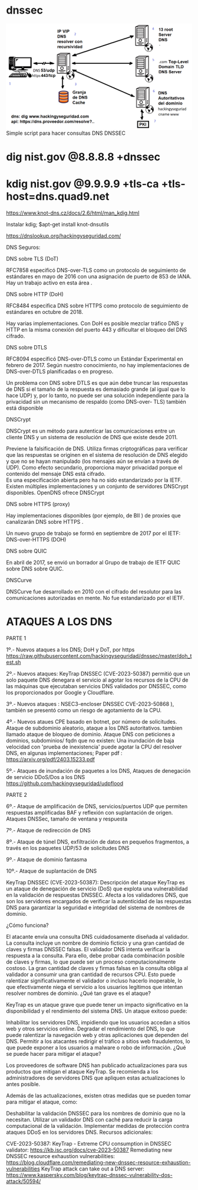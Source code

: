 # dnssec

<img style="float:left" alt="Infraestructura DNS" src="https://github.com/hackingyseguridad/dnssec/blob/master/dns.png">

Simple script para hacer consultas DNS DNSSEC

# dig nist.gov @8.8.8.8 +dnssec

# kdig nist.gov @9.9.9.9 +tls-ca +tls-host=dns.quad9.net

https://www.knot-dns.cz/docs/2.6/html/man_kdig.html

Instalar kdig; $apt-get install knot-dnsutils

https://dnslookup.org/hackingyseguridad.com/


DNS Seguros:

DNS sobre TLS (DoT)

RFC7858 especificó DNS-over-TLS como un protocolo de seguimiento de estándares en mayo de 2016 con una asignación de puerto de 853 de IANA. Hay un trabajo activo en esta área .

DNS sobre HTTP (DoH)

RFC8484 especifica DNS sobre HTTPS como protocolo de seguimiento de estándares en octubre de 2018.  

Hay varias implementaciones. Con DoH es posible mezclar tráfico DNS y HTTP en la misma conexión del puerto 443 y dificultar el bloqueo del DNS cifrado. 

DNS sobre DTLS

RFC8094  especificó DNS-over-DTLS como un Estándar Experimental en febrero de 2017. Según nuestro conocimiento, no hay implementaciones de DNS-over-DTLS planificadas o en progreso.

Un problema con DNS sobre DTLS es que aún debe truncar las respuestas de DNS si el tamaño de la respuesta es demasiado grande (al igual que lo hace UDP) y, por lo tanto, no puede ser una solución independiente para la privacidad sin un mecanismo de respaldo (como DNS-over- TLS) también está disponible

DNSCrypt

DNSCrypt  es un método para autenticar las comunicaciones entre un cliente DNS y un sistema de resolución de DNS que existe desde 2011. 

Previene la falsificación de DNS. 
Utiliza firmas criptográficas para verificar que las respuestas se originen en el sistema de resolución de DNS elegido y que no se hayan manipulado (los mensajes aún se envían a través de UDP). 
Como efecto secundario, proporciona mayor privacidad porque el contenido del mensaje DNS está cifrado.  
Es una especificación abierta pero ha  no  sido estandarizado por la IETF. 
Existen múltiples implementaciones y un conjunto de servidores DNSCrypt disponibles.
OpenDNS ofrece DNSCrypt 

DNS sobre HTTPS (proxy)

Hay implementaciones disponibles (por ejemplo, de BII ) de proxies que canalizarán DNS sobre HTTPS .

Un nuevo grupo de trabajo se formó en septiembre de 2017 por el IETF: DNS-over-HTTPS (DOH)

DNS sobre QUIC

En abril de 2017, se envió un borrador al Grupo de trabajo de IETF QUIC sobre DNS sobre QUIC.

DNSCurve

DNSCurve  fue desarrollado en 2010 con el cifrado del resolutor para las comunicaciones autorizadas en mente. No fue estandarizado por el IETF.

# ATAQUES A LOS DNS

PARTE 1

1º.-	Nuevos  ataques a los DNS;  DoH y DoT, por https 
https://raw.githubusercontent.com/hackingyseguridad/dnssec/master/doh_test.sh

2º.-	Nuevos ataques: KeyTrap DNSSEC (CVE-2023-50387) permitió que un solo paquete DNS denegara el servicio al agotar los recursos de la CPU de las máquinas que ejecutaban servicios DNS validados por DNSSEC, como los proporcionados por Google y Cloudflare.

3º.- 	Nuevos ataques : NSEC3-encloser DNSSEC CVE-2023-50868 ), también se presentó como un riesgo de agotamiento de la CPU.

4º.-	Nuevos ataues  CPE basado en botnet, por número de solicitudes. Ataque de subdominio aleatorio, ataque a los DNS autoritativos. tambien llamado ataque de bloqueo de dominio.
Ataque DNS con peticiones a dominios, subdominios/ fqdn que no existen: Una inundación de baja velocidad con 'prueba de inexistencia' puede agotar la CPU del resolver DNS, en algunas implementaciones; Paper pdf : https://arxiv.org/pdf/2403.15233.pdf

5º.- 	Ataques de inundación de paquetes a los DNS, Ataques de denegación de servicio DDoS/Dos a los DNS
https://github.com/hackingyseguridad/udpflood

PARTE 2

6º.- 	Ataque de amplificación de DNS, servicios/puertos UDP que permiten respuestas amplificadas  BAF y reflexión con suplantación de origen. Ataques DNSSec, tamaño de ventana y respuesta

7º.-	Ataque de redirección de DNS

8º.-    Ataque de túnel DNS, exfiltración de datos en pequeños fragmentos, a través en los paquetes UDP/53 de solicitudes DNS

9º.- 	Ataque de dominio fantasma

10º.- 	Ataque de suplantación de DNS




KeyTrap DNSSEC (CVE-2023-50387): Descripción del ataque
KeyTrap es un ataque de denegación de servicio (DoS) que explota una vulnerabilidad en la validación de respuestas DNSSEC. Afecta a los validadores DNS, que son los servidores encargados de verificar la autenticidad de las respuestas DNS para garantizar la seguridad e integridad del sistema de nombres de dominio.

¿Cómo funciona?

El atacante envía una consulta DNS cuidadosamente diseñada al validador. La consulta incluye un nombre de dominio ficticio y una gran cantidad de claves y firmas DNSSEC falsas.
El validador DNS intenta verificar la respuesta a la consulta. Para ello, debe probar cada combinación posible de claves y firmas, lo que puede ser un proceso computacionalmente costoso.
La gran cantidad de claves y firmas falsas en la consulta obliga al validador a consumir una gran cantidad de recursos CPU. Esto puede ralentizar significativamente el validador o incluso hacerlo inoperable, lo que efectivamente niega el servicio a los usuarios legítimos que intentan resolver nombres de dominio.
¿Qué tan grave es el ataque?

KeyTrap es un ataque grave que puede tener un impacto significativo en la disponibilidad y el rendimiento del sistema DNS. Un ataque exitoso puede:

Inhabilitar los servidores DNS, impidiendo que los usuarios accedan a sitios web y otros servicios online.
Degradar el rendimiento del DNS, lo que puede ralentizar la navegación web y otras aplicaciones que dependen del DNS.
Permitir a los atacantes redirigir el tráfico a sitios web fraudulentos, lo que puede exponer a los usuarios a malware o robo de información.
¿Qué se puede hacer para mitigar el ataque?

Los proveedores de software DNS han publicado actualizaciones para sus productos que mitigan el ataque KeyTrap. Se recomienda a los administradores de servidores DNS que apliquen estas actualizaciones lo antes posible.

Además de las actualizaciones, existen otras medidas que se pueden tomar para mitigar el ataque, como:

Deshabilitar la validación DNSSEC para los nombres de dominio que no la necesitan.
Utilizar un validador DNS con caché para reducir la carga computacional de la validación.
Implementar medidas de protección contra ataques DDoS en los servidores DNS.
Recursos adicionales:

CVE-2023-50387: KeyTrap - Extreme CPU consumption in DNSSEC validator: https://kb.isc.org/docs/cve-2023-50387
Remediating new DNSSEC resource exhaustion vulnerabilities: https://blog.cloudflare.com/remediating-new-dnssec-resource-exhaustion-vulnerabilities
KeyTrap attack can take out a DNS server: https://www.kaspersky.com/blog/keytrap-dnssec-vulnerability-dos-attack/50594/





